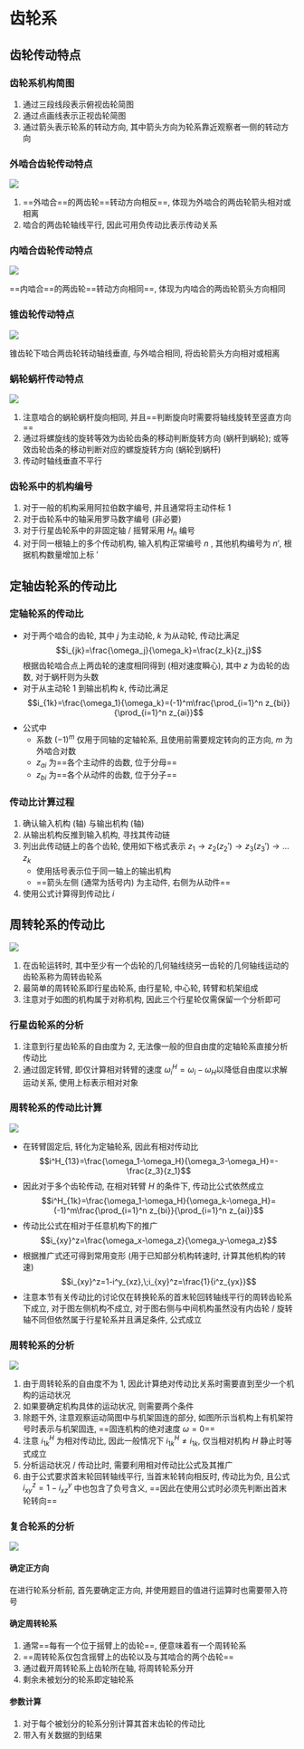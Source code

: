 # 齿轮系
## 齿轮传动特点
### 齿轮系机构简图
1. 通过三段线段表示俯视齿轮简图
1. 通过点画线表示正视齿轮简图
1. 通过箭头表示轮系的转动方向, 其中箭头方向为轮系靠近观察者一侧的转动方向

### 外啮合齿轮传动特点
![](./%E5%A4%96%E5%95%AE%E5%90%88%E7%89%B9%E7%82%B9.jpg)

1. ==外啮合==的两齿轮==转动方向相反==, 体现为外啮合的两齿轮箭头相对或相离
1. 啮合的两齿轮轴线平行, 因此可用负传动比表示传动关系

### 内啮合齿轮传动特点
![](./%E5%86%85%E5%95%AE%E5%90%88%E7%89%B9%E7%82%B9.jpg)

==内啮合==的两齿轮==转动方向相同==, 体现为内啮合的两齿轮箭头方向相同

### 锥齿轮传动特点
![](./%E9%94%A5%E9%BD%BF%E8%BD%AE%E5%95%AE%E5%90%88%E7%89%B9%E7%82%B9.jpg)

锥齿轮下啮合两齿轮转动轴线垂直, 与外啮合相同, 将齿轮箭头方向相对或相离

### 蜗轮蜗杆传动特点
![](./%E8%9C%97%E8%BD%AE%E8%9C%97%E6%9D%86%E5%95%AE%E5%90%88%E7%89%B9%E7%82%B9.jpg)

1. 注意啮合的蜗轮蜗杆旋向相同, 并且==判断旋向时需要将轴线旋转至竖直方向==
1. 通过将螺旋线的旋转等效为齿轮齿条的移动判断旋转方向 (蜗杆到蜗轮); 或等效齿轮齿条的移动判断对应的螺旋旋转方向 (蜗轮到蜗杆)
1. 传动时轴线垂直不平行

### 齿轮系中的机构编号
1. 对于一般的机构采用阿拉伯数字编号, 并且通常将主动件标 $1$
1. 对于齿轮系中的轴采用罗马数字编号 (非必要)
1. 对于行星齿轮系中的非固定轴 / 摇臂采用 $H_n$ 编号
1. 对于同一根轴上的多个传动机构, 输入机构正常编号 $n$ , 其他机构编号为 $n'$, 根据机构数量增加上标 $'$

## 定轴齿轮系的传动比
### 定轴轮系的传动比
* 对于两个啮合的齿轮, 其中 $j$ 为主动轮, $k$ 为从动轮, 传动比满足 
$$i_{jk}=\frac{\omega_j}{\omega_k}=\frac{z_k}{z_j}$$ 
根据齿轮啮合点上两齿轮的速度相同得到 (相对速度瞬心), 其中 $z$ 为齿轮的齿数, 对于蜗杆则为头数
* 对于从主动轮 $1$ 到输出机构 $k$, 传动比满足 
$$i_{1k}=\frac{\omega_1}{\omega_k}=(-1)^m\frac{\prod_{i=1}^n z_{bi}}{\prod_{i=1}^n z_{ai}}$$
* 公式中
    * 系数 $(-1)^m$ 仅用于同轴的定轴轮系, 且使用前需要规定转向的正方向, $m$ 为外啮合对数
    * $z_{ai}$ 为==各个主动件的齿数, 位于分母==
    * $z_{bi}$ 为==各个从动件的齿数, 位于分子==

### 传动比计算过程
1. 确认输入机构 (轴) 与输出机构 (轴)
1. 从输出机构反推到输入机构, 寻找其传动链
1. 列出此传动链上的各个齿轮, 使用如下格式表示 $z_1\to z_2(z_2')\to z_3(z_3')\to\dots z_k$
    * 使用括号表示位于同一轴上的输出机构
    * ==箭头左侧 (通常为括号内) 为主动件, 右侧为从动件==
1. 使用公式计算得到传动比 $i$

## 周转轮系的传动比
![](./%E8%A1%8C%E6%98%9F%E9%BD%BF%E8%BD%AE%E7%B3%BB%E7%BB%93%E6%9E%84.jpg)

1. 在齿轮运转时, 其中至少有一个齿轮的几何轴线绕另一齿轮的几何轴线运动的齿轮系称为周转齿轮系
1. 最简单的周转轮系即行星齿轮系, 由行星轮, 中心轮, 转臂和机架组成
1. 注意对于如图的机构属于对称机构, 因此三个行星轮仅需保留一个分析即可

### 行星齿轮系的分析
1. 注意到行星齿轮系的自由度为 $2$, 无法像一般的但自由度的定轴轮系直接分析传动比
1. 通过固定转臂, 即仅计算相对转臂的速度 $\omega^H_i=\omega_i-\omega_H$以降低自由度以求解运动关系, 使用上标表示相对对象

### 周转轮系的传动比计算
![](./%E5%91%A8%E8%BD%AC%E8%BD%AE%E7%B3%BB%E6%AF%94%E8%BE%83.jpg)

* 在转臂固定后, 转化为定轴轮系, 因此有相对传动比 
$$i^H_{13}=\frac{\omega_1-\omega_H}{\omega_3-\omega_H}=-\frac{z_3}{z_1}$$
* 因此对于多个齿轮传动, 在相对转臂 $H$ 的条件下, 传动比公式依然成立 
$$i^H_{1k}=\frac{\omega_1-\omega_H}{\omega_k-\omega_H}=(-1)^m\frac{\prod_{i=1}^n z_{bi}}{\prod_{i=1}^n z_{ai}}$$
* 传动比公式在相对于任意机构下的推广 
$$i_{xy}^z=\frac{\omega_x-\omega_z}{\omega_y-\omega_z}$$
* 根据推广式还可得到常用变形 (用于已知部分机构转速时, 计算其他机构的转速) 
$$i_{xy}^z=1-i^y_{xz},\;i_{xy}^z=\frac{1}{i^z_{yx}}$$
* 注意本节有关传动比的讨论仅在转换轮系的首末轮回转轴线平行的周转齿轮系下成立, 对于图左侧机构不成立, 对于图右侧与中间机构虽然没有内齿轮 / 旋转轴不同但依然属于行星轮系并且满足条件, 公式成立

### 周转轮系的分析
![](./%E5%9B%BA%E8%BF%9E%E7%9A%84%E8%A1%8C%E6%98%9F%E8%BD%AE%E7%B3%BB.jpg)

1. 由于周转轮系的自由度不为 $1$, 因此计算绝对传动比关系时需要直到至少一个机构的运动状况
1. 如果要确定机构具体的运动状况, 则需要两个条件
1. 除题干外, 注意观察运动简图中与机架固连的部分, 如图所示当机构上有机架符号时表示与机架固连, ==固连机构的绝对速度 $\omega=0$==
1. 注意 $i^H_{1k}$ 为相对传动比, 因此一般情况下 $i^H_{1k}\neq i_{1k}$, 仅当相对机构 $H$ 静止时等式成立
1. 分析运动状况 / 传动比时, 需要利用相对传动比公式及其推广
1. 由于公式要求首末轮回转轴线平行, 当首末轮转向相反时, 传动比为负, 且公式 $i_{xy}^z=1-i^y_{xz}$ 中也包含了负号含义, ==因此在使用公式时必须先判断出首末轮转向==

### 复合轮系的分析
![](./%E5%A4%8D%E5%90%88%E8%BD%AE%E7%B3%BB.jpg)

#### 确定正方向
在进行轮系分析前, 首先要确定正方向, 并使用题目的值进行运算时也需要带入符号

#### 确定周转轮系
1. 通常==每有一个位于摇臂上的齿轮==, 便意味着有一个周转轮系
1. ==周转轮系仅包含摇臂上的齿轮以及与其啮合的两个齿轮==
1. 通过截开周转轮系上齿轮所在轴, 将周转轮系分开
1. 剩余未被划分的轮系即定轴轮系

#### 参数计算
1. 对于每个被划分的轮系分别计算其首末齿轮的传动比
1. 带入有关数据的到结果

